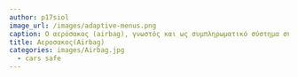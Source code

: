 ```yaml
---
author: p17siol
image_url: /images/adaptive-menus.png
caption: Ο αερόσακος (airbag), γνωστός και ως συμπληρωματικό σύστημα συγκράτησης (supplementary restraint system / S.R.S.), είναι ένα σύστημα παθητικής ασφάλειας των νεότερων και σύγχρονων αυτοκινήτων.
title: Αεροσακος(Airbag)
categories: images/Airbag.jpg
  - cars safe
---
```

